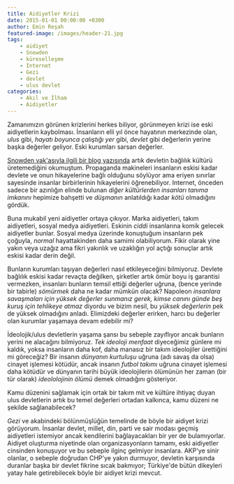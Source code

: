 ```yaml
---
title: Aidiyetler Krizi
date: 2015-01-01 00:00:00 +0300
author: Emin Reşah
featured-image: /images/header-21.jpg
tags: 
    - aidiyet
    - Snowden
    - küreselleşme
    - Internet
    - Gezi
    - devlet
    - ulus devlet
categories:
    - Akıl ve İlham
    - Aidiyetler
---
```


Zamanımızın görünen krizlerini herkes biliyor, görünmeyen krizi ise eski
aidiyetlerin kaybolması. İnsanların elli yıl önce hayatının merkezinde olan,
*ulus* gibi, *hayatı boyunca çalıştığı yer* gibi, *devlet* gibi değerlerin
yerine başka değerler geliyor. Eski kurumları sarsan değerler.

[Snowden vak'asıyla ilgili bir blog
yazısında](http://www.antipope.org/charlie/blog-static/2013/08/snowden-leaks-the-real-take-ho.html)
artık devletin bağlılık kültürü üretemediğini okumuştum. Propaganda makineleri
insanların eskisi kadar devlete ve onun hikayelerine bağlı olduğunu söylüyor ama
eriyen sınırlar sayesinde insanlar birbirlerinin hikayelerini öğrenebiliyor.
Internet, önceden sadece bir azınlığın elinde bulunan *diğer kültürlerden
insanları tanıma imkanını* hepimize bahşetti ve *düşmanın* anlatıldığı kadar
*kötü* olmadığını gördük.

Buna mukabil yeni aidiyetler ortaya çıkıyor. Marka aidiyetleri, takım
aidiyetleri, sosyal medya aidiyetleri. Eskinin *ciddi* insanlarına komik gelecek
aidiyetler bunlar. Sosyal medya üzerinde konuştuğum insanların pek çoğuyla,
*normal* hayattakinden daha samimi olabiliyorum. Fikir olarak yine yakın veya
uzağız ama fikri yakınlık ve uzaklığın yol açtığı sonuçlar artık eskisi kadar
derin değil.

Bunların kurumları taşıyan değerleri nasıl etkileyeceğini bilmiyoruz. Devlete
bağlılık eskisi kadar revaçta değilken, şirketler artık ömür boyu iş garantisi
vermezken, insanları bunların temsil ettiği değerler uğruna, (bence yerinde bir
tabirle) *sömürmek* daha ne kadar mümkün olacak? Napoleon *insanlara savaşmaları
için yüksek değerler sunmanız gerek, kimse canını günde beş kuruş için tehlikeye
atmaz* diyordu ve bizim nesil, bu *yüksek değerlerin* pek de yüksek olmadığını
anladı. Elimizdeki değerler erirken, harcı bu değerler olan kurumlar yaşamaya
devam edebilir mi?

İdeolojik/ulus devletlerin yaşama şansı bu sebeple zayıflıyor ancak bunların
yerini ne alacağını bilmiyoruz. *Tek ideoloji menfaat* diyeceğimiz günlere mi
kaldık, yoksa insanların daha kof, daha manasız bir takım ideolojiler ürettiğini
mi göreceğiz? Bir insanın *dünyanın kurtuluşu* uğruna (adı savaş da olsa)
cinayet işlemesi kötüdür, ancak insanın *futbol takımı* uğruna cinayet işlemesi
daha kötüdür ve dünyanın tarihi büyük ideolojilerin ölümünün her zaman (bir tür
olarak) *ideololojinin ölümü* demek olmadığını gösteriyor.

Kamu düzenini sağlamak için ortak bir takım mit ve kültüre ihtiyaç duyan ulus
devletlerin artık bu temel değerleri ortadan kalkınca, kamu düzeni ne şekilde
sağlanabilecek?

*Gezi* ve akabindeki bölünmüşlüğün temelinde de böyle bir aidiyet krizi
görüyorum. İnsanlar devlet, millet, din, parti ve sair modası geçmiş aidiyetleri
istemiyor ancak kendilerini bağlayacakları bir yer de bulamıyorlar. Aidiyet
oluşturma niyetinde olan organizasyonların tamamı, eski aidiyetler cinsinden
konuşuyor ve bu sebeple ilginç gelmiyor insanlara. AKP'ye sinir olanlar, o
sebeple doğrudan CHP'ye yakın durmuyor, devletin karşısında duranlar başka bir
devlet fikrine sıcak bakmıyor; Türkiye'de bütün dikeyleri yatay hale
getirebilecek böyle bir aidiyet krizi mevcut.

